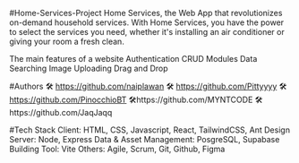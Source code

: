#Home-Services-Project 
Home Services, the Web App that revolutionizes on-demand household services. With Home Services, 
you have the power to select the services you need, whether it's installing an air conditioner or giving your room a fresh clean.

The main features of a website
Authentication
CRUD Modules
Data Searching
Image Uploading
Drag and Drop 

#Authors
🛠️ https://github.com/naiplawan
🛠️ https://github.com/Pittyyyy
🛠️ https://github.com/PinocchioBT
🛠️https://github.com/MYNTCODE
🛠️https://github.com/JaqJaqq

#Tech Stack
Client: HTML, CSS, Javascript, React, TailwindCSS, Ant Design
Server: Node, Express
Data & Asset Management: PosgreSQL, Supabase
Building Tool: Vite 
Others: Agile, Scrum, Git, Github, Figma
